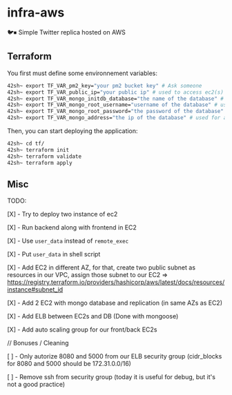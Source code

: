 # infra-aws
🐦⏹ Simple Twitter replica hosted on AWS

## Terraform

You first must define some environnement variables:

```bash
42sh~ export TF_VAR_pm2_key="your pm2 bucket key" # Ask someone
42sh~ export TF_VAR_public_ip="your public ip" # used to access ec2(s) in ssh
42sh~ export TF_VAR_mongo_initdb_database="the name of the database" # used for access database
42sh~ export TF_VAR_mongo_root_username="username of the database" # used for access database
42sh~ export TF_VAR_mongo_root_password="the password of the database" # used for access database
42sh~ export TF_VAR_mongo_address="the ip of the database" # used for access database
```

Then, you can start deploying the application:

```bash
42sh~ cd tf/
42sh~ terraform init
42sh~ terraform validate
42sh~ terraform apply
```


## Misc

TODO:

[X] - Try to deploy two instance of ec2

[X] - Run backend along with frontend in EC2

[X] - Use `user_data` instead of `remote_exec`

[X] - Put `user_data` in shell script


[X] - Add EC2 in different AZ, for that, create two public subnet as resources in our VPC, assign those subnet to our EC2
    => https://registry.terraform.io/providers/hashicorp/aws/latest/docs/resources/instance#subnet_id

[X] - Add 2 EC2 with mongo database and replication (in same AZs as EC2)

[X] - Add ELB between EC2s and DB (Done with mongoose)

[X] - Add auto scaling group for our front/back EC2s

// Bonuses / Cleaning

[ ] - Only autorize 8080 and 5000 from our ELB security group (cidr_blocks for 8080 and 5000 should be 172.31.0.0/16)

[ ] - Remove ssh from security group (today it is useful for debug, but it's not a good practice)
